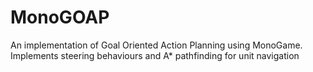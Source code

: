 # MonoGOAP
An implementation of Goal Oriented Action Planning using MonoGame.  Implements steering behaviours and A* pathfinding for unit navigation
